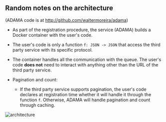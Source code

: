 ## Random notes on the architecture

(ADAMA code is at http://github.com/waltermoreira/adama)

- As part of the registration procedure, the service (ADAMA) builds a
  Docker container with the user's code.

- The user's code is only a function `f: JSON -> JSON` that access the
  third party service with its specific protocol.

- The container handles all the communication with the queue. The
  user's code **does not** need to interact with anything other than
  the URL of the third party service.

- Pagination and count:

  - If the third party service supports pagination, the user's code
    declares at registration time whether it will handle it through
    the function `f`. Otherwise, ADAMA will handle pagination and count
    through caching.

![architecture](https://github.com/Arabidopsis-Information-Portal/araport_data_api_design/raw/master/architecture/workers.png)
